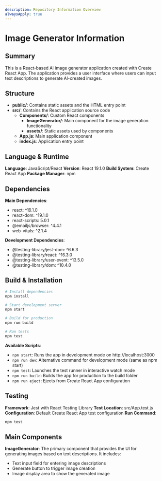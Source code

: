 ```yaml
---
description: Repository Information Overview
alwaysApply: true
---
```


# Image Generator Information

## Summary
This is a React-based AI image generator application created with Create React App. The application provides a user interface where users can input text descriptions to generate AI-created images.

## Structure
- **public/**: Contains static assets and the HTML entry point
- **src/**: Contains the React application source code
  - **Components/**: Custom React components
    - **ImageGenerator/**: Main component for the image generation functionality
    - **assets/**: Static assets used by components
  - **App.js**: Main application component
  - **index.js**: Application entry point

## Language & Runtime
**Language**: JavaScript/React
**Version**: React 19.1.0
**Build System**: Create React App
**Package Manager**: npm

## Dependencies
**Main Dependencies**:
- react: ^19.1.0
- react-dom: ^19.1.0
- react-scripts: 5.0.1
- @emailjs/browser: ^4.4.1
- web-vitals: ^2.1.4

**Development Dependencies**:
- @testing-library/jest-dom: ^6.6.3
- @testing-library/react: ^16.3.0
- @testing-library/user-event: ^13.5.0
- @testing-library/dom: ^10.4.0

## Build & Installation
```bash
# Install dependencies
npm install

# Start development server
npm start

# Build for production
npm run build

# Run tests
npm test
```

**Available Scripts**:
- `npm start`: Runs the app in development mode on http://localhost:3000
- `npm run dev`: Alternative command for development mode (same as npm start)
- `npm test`: Launches the test runner in interactive watch mode
- `npm run build`: Builds the app for production to the build folder
- `npm run eject`: Ejects from Create React App configuration

## Testing
**Framework**: Jest with React Testing Library
**Test Location**: src/App.test.js
**Configuration**: Default Create React App test configuration
**Run Command**:
```bash
npm test
```

## Main Components
**ImageGenerator**: The primary component that provides the UI for generating images based on text descriptions. It includes:
- Text input field for entering image descriptions
- Generate button to trigger image creation
- Image display area to show the generated image